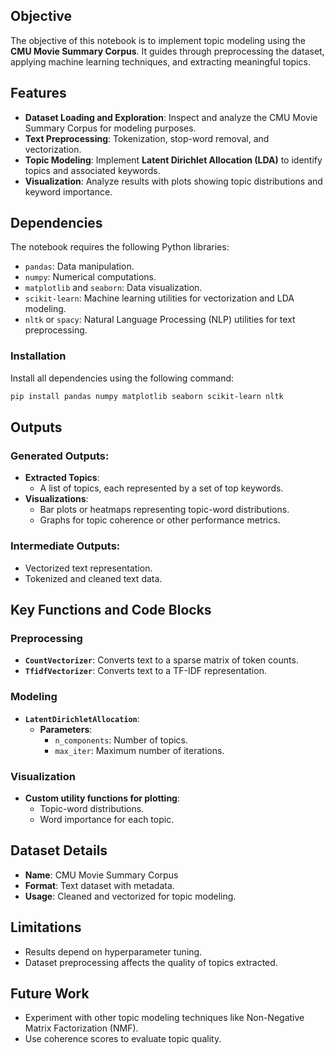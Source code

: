 ## Objective
The objective of this notebook is to implement topic modeling using the **CMU Movie Summary Corpus**. It guides through preprocessing the dataset, applying machine learning techniques, and extracting meaningful topics.

## Features
- **Dataset Loading and Exploration**: Inspect and analyze the CMU Movie Summary Corpus for modeling purposes.
- **Text Preprocessing**: Tokenization, stop-word removal, and vectorization.
- **Topic Modeling**: Implement **Latent Dirichlet Allocation (LDA)** to identify topics and associated keywords.
- **Visualization**: Analyze results with plots showing topic distributions and keyword importance.

## Dependencies
The notebook requires the following Python libraries:
- `pandas`: Data manipulation.
- `numpy`: Numerical computations.
- `matplotlib` and `seaborn`: Data visualization.
- `scikit-learn`: Machine learning utilities for vectorization and LDA modeling.
- `nltk` or `spacy`: Natural Language Processing (NLP) utilities for text preprocessing.

### Installation
Install all dependencies using the following command:
```bash
pip install pandas numpy matplotlib seaborn scikit-learn nltk
```

## Outputs

### Generated Outputs:
- **Extracted Topics**:
  - A list of topics, each represented by a set of top keywords.
- **Visualizations**:
  - Bar plots or heatmaps representing topic-word distributions.
  - Graphs for topic coherence or other performance metrics.

### Intermediate Outputs:
- Vectorized text representation.
- Tokenized and cleaned text data.

## Key Functions and Code Blocks

### Preprocessing
- **`CountVectorizer`**: Converts text to a sparse matrix of token counts.
- **`TfidfVectorizer`**: Converts text to a TF-IDF representation.

### Modeling
- **`LatentDirichletAllocation`**:
  - **Parameters**:
    - `n_components`: Number of topics.
    - `max_iter`: Maximum number of iterations.

### Visualization
- **Custom utility functions for plotting**:
  - Topic-word distributions.
  - Word importance for each topic.

## Dataset Details
- **Name**: CMU Movie Summary Corpus
- **Format**: Text dataset with metadata.
- **Usage**: Cleaned and vectorized for topic modeling.

## Limitations
- Results depend on hyperparameter tuning.
- Dataset preprocessing affects the quality of topics extracted.

## Future Work
- Experiment with other topic modeling techniques like Non-Negative Matrix Factorization (NMF).
- Use coherence scores to evaluate topic quality.

